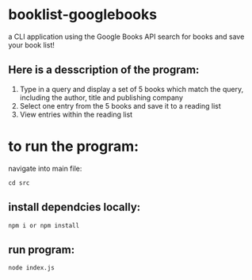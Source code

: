 # booklist-googlebooks

a CLI application using the Google Books API
search for books  and save your book list!

## Here is a desscription of the program:

1. Type in a query and display a set of 5 books which match the query, including the author, title and publishing company
2. Select one entry from the 5 books and save it to a reading list
3. View entries within the reading list




# to run the program:

navigate into main file:

```
cd src

```

## install dependcies locally: 
```
npm i or npm install

```


## run program: 
```
node index.js

```
